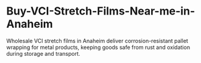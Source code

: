 # Buy-VCI-Stretch-Films-Near-me-in-Anaheim
Wholesale VCI stretch films in Anaheim deliver corrosion-resistant pallet wrapping for metal products, keeping goods safe from rust and oxidation during storage and transport.
